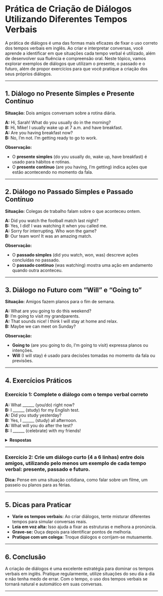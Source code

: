 
# Prática de Criação de Diálogos Utilizando Diferentes Tempos Verbais

A prática de diálogos é uma das formas mais eficazes de fixar o uso correto dos tempos verbais em inglês. Ao criar e interpretar conversas, você aprende a identificar em que situações cada tempo verbal é utilizado, além de desenvolver sua fluência e compreensão oral. Neste tópico, vamos explorar exemplos de diálogos que utilizam o presente, o passado e o futuro, além de propor exercícios para que você pratique a criação dos seus próprios diálogos.

---

## 1. Diálogo no Presente Simples e Presente Contínuo

**Situação:** Dois amigos conversam sobre a rotina diária.

**A:** Hi, Sarah! What do you usually do in the morning?  
**B:** Hi, Mike! I usually wake up at 7 a.m. and have breakfast.  
**A:** Are you having breakfast now?  
**B:** No, I’m not. I’m getting ready to go to work.

**Observação:**  
- O **presente simples** (do you usually do, wake up, have breakfast) é usado para hábitos e rotinas.  
- O **presente contínuo** (are you having, I’m getting) indica ações que estão acontecendo no momento da fala.

---

## 2. Diálogo no Passado Simples e Passado Contínuo

**Situação:** Colegas de trabalho falam sobre o que aconteceu ontem.

**A:** Did you watch the football match last night?  
**B:** Yes, I did! I was watching it when you called me.  
**A:** Sorry for interrupting. Who won the game?  
**B:** Our team won! It was an amazing match.

**Observação:**  
- O **passado simples** (did you watch, won, was) descreve ações concluídas no passado.  
- O **passado contínuo** (was watching) mostra uma ação em andamento quando outra aconteceu.

---

## 3. Diálogo no Futuro com “Will” e “Going to”

**Situação:** Amigos fazem planos para o fim de semana.

**A:** What are you going to do this weekend?  
**B:** I’m going to visit my grandparents.  
**A:** That sounds nice! I think I will stay at home and relax.  
**B:** Maybe we can meet on Sunday?

**Observação:**  
- **Going to** (are you going to do, I’m going to visit) expressa planos ou intenções.  
- **Will** (I will stay) é usado para decisões tomadas no momento da fala ou previsões.

---

## 4. Exercícios Práticos

### Exercício 1: Complete o diálogo com o tempo verbal correto

**A:** What ______ (you/do) right now?  
**B:** I ______ (study) for my English test.  
**A:** Did you study yesterday?  
**B:** Yes, I ______ (study) all afternoon.  
**A:** What will you do after the test?  
**B:** I ______ (celebrate) with my friends!

<details>
<summary><strong>Respostas</strong></summary>

- are you doing  
- am studying  
- studied  
- will celebrate

</details>

---

### Exercício 2: Crie um diálogo curto (4 a 6 linhas) entre dois amigos, utilizando pelo menos um exemplo de cada tempo verbal: presente, passado e futuro.

**Dica:** Pense em uma situação cotidiana, como falar sobre um filme, um passeio ou planos para as férias.

---

## 5. Dicas para Praticar

- **Varie os tempos verbais:** Ao criar diálogos, tente misturar diferentes tempos para simular conversas reais.
- **Leia em voz alta:** Isso ajuda a fixar as estruturas e melhora a pronúncia.
- **Grave-se:** Ouça depois para identificar pontos de melhoria.
- **Pratique com um colega:** Troque diálogos e corrijam-se mutuamente.

---

## 6. Conclusão

A criação de diálogos é uma excelente estratégia para dominar os tempos verbais em inglês. Pratique regularmente, utilize situações do seu dia a dia e não tenha medo de errar. Com o tempo, o uso dos tempos verbais se tornará natural e automático em suas conversas.

---
```